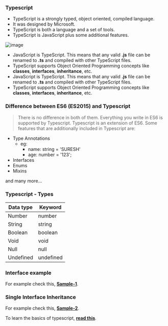 ### Typescript

* TypeScript is a strongly typed, object oriented, compiled language. 
* It was designed by Microsoft. 
* TypeScript is both a language and a set of tools.
* TypeScript is JavaScript plus some additional features.

![image](https://user-images.githubusercontent.com/6780840/46723686-03759b80-cc96-11e8-80b3-ce097c6d5bc5.png)

* JavaScript is TypeScript. This means that any valid **.js** file can be renamed to <b>.ts</b> and compiled with other TypeScript files.
* TypeScript supports Object Oriented Programming concepts like <b>classes</b>, <b>interfaces</b>, <b>inheritance</b>, etc.
* JavaScript is TypeScript. This means that any valid <b>.js</b> file can be renamed to <b>.ts</b> and compiled with other TypeScript files.
* TypeScript supports Object Oriented Programming concepts like <b>classes</b>, <b>interfaces</b>, <b>inheritance</b>, etc.


### Difference between ES6 (ES2015) and Typescript
> There is no difference in both of them. Everything you write in ES6 is supported by Typescript.
Typescript is an extension of ES6. Some features that are additionally included in Typescript are:

* Type Annotations
  * eg: 
    * name: string = 'SURESH'
    * age: number = '123';
* Interfaces
* Enums
* Mixins 

and many more…

###  Typescript - Types

| Data type| Keyword|
| ------ | ------ |
| Number | number |
| String | string |
| Boolean| boolean |
| Void   | void    |
| Null   | null   |
| Undefined   | undefined   |


### Interface example

For example check this, **[Sample-1](https://stackblitz.com/edit/suresh-ts-interface)**.

### Single Interface Inheritance

For example check this, **[Sample-2](https://stackblitz.com/edit/suresh-ts-interface-2)**.

To learn the basics of typescript, **[read this](https://www.typescriptlang.org/docs/handbook/typescript-in-5-minutes.html)**.
